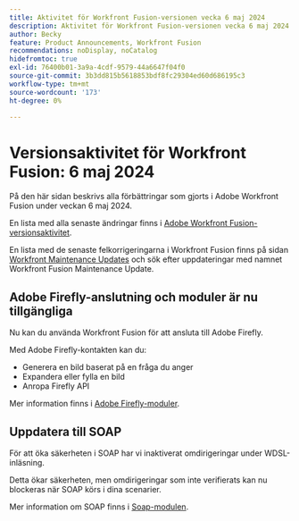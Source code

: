 ```yaml
---
title: Aktivitet för Workfront Fusion-versionen vecka 6 maj 2024
description: Aktivitet för Workfront Fusion-versionen vecka 6 maj 2024
author: Becky
feature: Product Announcements, Workfront Fusion
recommendations: noDisplay, noCatalog
hidefromtoc: true
exl-id: 76400b01-3a9a-4cdf-9579-44a6647f04f0
source-git-commit: 3b3dd815b5618853bdf8fc29304ed60d686195c3
workflow-type: tm+mt
source-wordcount: '173'
ht-degree: 0%

---
```


# Versionsaktivitet för Workfront Fusion: 6 maj 2024

På den här sidan beskrivs alla förbättringar som gjorts i Adobe Workfront Fusion under veckan 6 maj 2024.

En lista med alla senaste ändringar finns i [Adobe Workfront Fusion-versionsaktivitet](../../../product-announcements/product-releases/fusion-release-activity/fusion-release-activity.md).

En lista med de senaste felkorrigeringarna i Workfront Fusion finns på sidan [Workfront Maintenance Updates](https://experienceleague.adobe.com/docs/workfront-known-issues/releases/current-updates.html) och sök efter uppdateringar med namnet Workfront Fusion Maintenance Update.

## Adobe Firefly-anslutning och moduler är nu tillgängliga

Nu kan du använda Workfront Fusion för att ansluta till Adobe Firefly.

Med Adobe Firefly-kontakten kan du:

* Generera en bild baserat på en fråga du anger
* Expandera eller fylla en bild
* Anropa Firefly API

Mer information finns i [Adobe Firefly-moduler](/help/quicksilver/workfront-fusion/apps-and-their-modules/adobe-firefly-modules.md).

## Uppdatera till SOAP

För att öka säkerheten i SOAP har vi inaktiverat omdirigeringar under WDSL-inläsning.

Detta ökar säkerheten, men omdirigeringar som inte verifierats kan nu blockeras när SOAP körs i dina scenarier.

Mer information om SOAP finns i [Soap-modulen](/help/quicksilver/workfront-fusion/apps-and-their-modules/soap-module.md).
